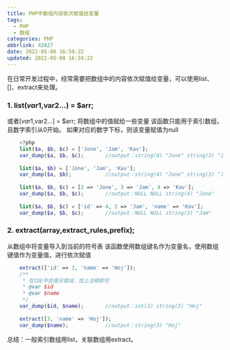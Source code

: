 ```yaml
---
title: PHP中数组内容依次赋值给变量
tags:
  - PHP
  - 数组
categories: PHP
abbrlink: 43827
date: 2022-05-08 16:59:22
updated: 2022-05-08 16:59:22
---
```


在日常开发过程中，经常需要把数组中的内容依次赋值给变量，可以使用list、[]、extract来处理。

### 1. list($var1,$var2...) = $arr;
   或者[$var1,$var2...] = $arr;
   将数组中的值赋给一些变量
   该函数只能用于索引数组，且数字索引从0开始。
   如果对应的数字下标，则该变量赋值为null

``` php
    <?php
    list($a, $b, $c) = ['Jone', 'Jam', 'Kav'];
    var_dump($a, $b, $c);       //output：string(4) "Jone" string(3) "Jam" string(3) "Kav"
    
    list($a, $b) = ['Jone', 'Jam', 'Kav'];
    var_dump($a, $b);           //output：string(4) "Jone" string(3) "Jam"
    
    list($a, $b, $c) = [2 => 'Jone', 3 => 'Jam', 4 => 'Kav'];
    var_dump($a, $b, $c);       //output：NULL NULL string(4) "Jone"
    
    list($a, $b, $c) = ['id' => 4, 2 => 'Jam', 'name' => 'Kav'];
    var_dump($a, $b, $c);       //output：NULL NULL string(3) "Jam"
``` 

### 2. extract(array,extract_rules,prefix);
   从数组中将变量导入到当前的符号表
   该函数使用数组键名作为变量名，使用数组键值作为变量值，进行依次赋值
``` php
    extract(['id' => 3, 'name' => 'Hoj']);
    /**
     * 在IDE中会提示错误，加上注释即可
     * @var $id
     * @var $name
     */
    var_dump($id, $name);       //output：int(3) string(3) "Hoj"
    
    extract([3, 'name' => 'Hoj']);
    var_dump($name);            //output：string(3) "Hoj"
``` 
总结：一般索引数组用list，关联数组用extract。